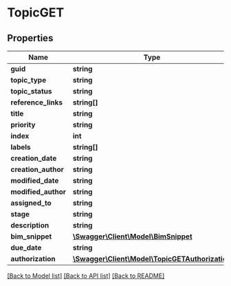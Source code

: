 # TopicGET

## Properties
Name | Type | Description | Notes
------------ | ------------- | ------------- | -------------
**guid** | **string** |  | [optional] 
**topic_type** | **string** |  | [optional] 
**topic_status** | **string** |  | [optional] 
**reference_links** | **string[]** |  | [optional] 
**title** | **string** |  | [optional] 
**priority** | **string** |  | [optional] 
**index** | **int** |  | [optional] 
**labels** | **string[]** |  | [optional] 
**creation_date** | **string** |  | [optional] 
**creation_author** | **string** |  | [optional] 
**modified_date** | **string** |  | [optional] 
**modified_author** | **string** |  | [optional] 
**assigned_to** | **string** |  | [optional] 
**stage** | **string** |  | [optional] 
**description** | **string** |  | [optional] 
**bim_snippet** | [**\Swagger\Client\Model\BimSnippet**](BimSnippet.md) |  | [optional] 
**due_date** | **string** |  | [optional] 
**authorization** | [**\Swagger\Client\Model\TopicGETAuthorization**](TopicGETAuthorization.md) |  | [optional] 

[[Back to Model list]](../README.md#documentation-for-models) [[Back to API list]](../README.md#documentation-for-api-endpoints) [[Back to README]](../README.md)


